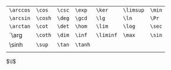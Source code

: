
|           |         |        |         |           |           |        |
| --------- | ------- | ------ | ------- | --------- | --------- | ------ |
| `\arccos` | `\cos`  | `\csc` | `\exp`  | `\ker`    | `\limsup` | `\min` |
| `\arcsin` | `\cosh` | `\deg` | `\gcd`  | `\lg`     | `\ln`     | `\Pr`  |
| `\arctan` | `\cot`  | `\det` | `\hom`  | `\lim`    | `\log`    | `\sec` |
| `\arg     | `\coth` | `\dim` | `\inf`  | `\liminf` | `\max`    | `\sin` |
| \sinh     | `\sup`  | `\tan` | `\tanh` |           |           |        |
|           |         |        |         |           |           |        |
$\l$

